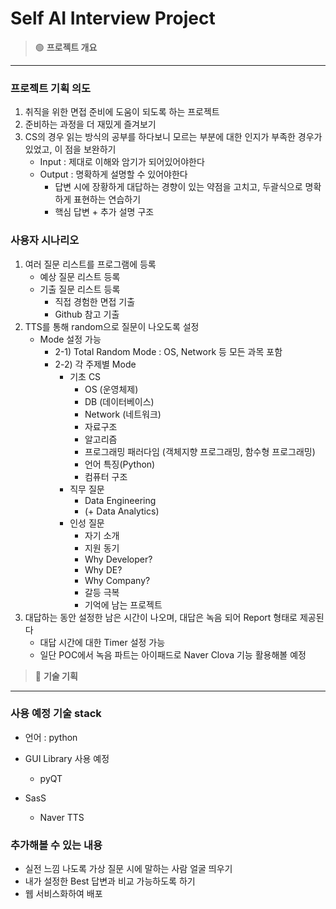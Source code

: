 # Self AI Interview Project

> 🟢 **프로젝트 개요**

---

### 프로젝트 기획 의도

1) 취직을 위한 면접 준비에 도움이 되도록 하는 프로젝트
2) 준비하는 과정을 더 재밌게 즐겨보기
3) CS의 경우 읽는 방식의 공부를 하다보니 모르는 부분에 대한 인지가 부족한 경우가 있었고, 이 점을 보완하기
    - Input : 제대로 이해와 암기가 되어있어야한다
    - Output : 명확하게 설명할 수 있어야한다
        - 답변 시에 장황하게 대답하는 경향이 있는 약점을 고치고, 두괄식으로 명확하게 표현하는 연습하기
        - 핵심 답변 + 추가 설명 구조


### 사용자 시나리오

1) 여러 질문 리스트를 프로그램에 등록
    - 예상 질문 리스트 등록
    - 기출 질문 리스트 등록
        - 직접 경험한 면접 기출
        - Github 참고 기출
2) TTS를 통해 random으로 질문이 나오도록 설정
    - Mode 설정 가능
        - 2-1) Total Random Mode : OS, Network 등 모든 과목 포함
        - 2-2) 각 주제별 Mode
            - 기초 CS
                - OS (운영체제)
                - DB (데이터베이스)
                - Network (네트워크)
                - 자료구조
                - 알고리즘
                - 프로그래밍 패러다임 (객체지향 프로그래밍, 함수형 프로그래밍)
                - 언어 특징(Python)
                - 컴퓨터 구조
            - 직무 질문
                - Data Engineering
                - (+ Data Analytics)
            - 인성 질문
                - 자기 소개
                - 지원 동기
                - Why Developer?
                - Why DE?
                - Why Company?
                - 갈등 극복
                - 기억에 남는 프로젝트
3) 대답하는 동안 설정한 남은 시간이 나오며, 대답은 녹음 되어 Report 형태로 제공된다
    - 대답 시간에 대한 Timer 설정 가능
    - 일단 POC에서 녹음 파트는 아이패드로 Naver Clova 기능 활용해볼 예정

   
> 🔴 **기술 기획**

---
### 사용 예정 기술 stack

- 언어 : python

- GUI Library 사용 예정
    - pyQT

- SasS
    - Naver TTS

### 추가해볼 수 있는 내용

- 실전 느낌 나도록 가상 질문 시에 말하는 사람 얼굴 띄우기
- 내가 설정한 Best 답변과 비교 가능하도록 하기
- 웹 서비스화하여 배포